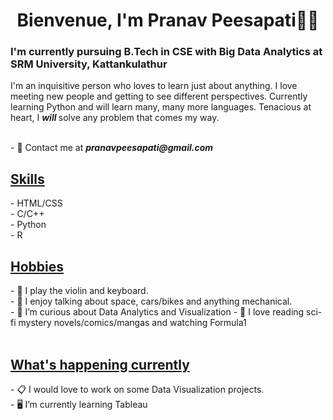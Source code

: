 <h1 align="center">Bienvenue, I'm Pranav Peesapati👋🏻</h1>
<h3>I'm currently pursuing B.Tech in CSE with Big Data Analytics at SRM University, Kattankulathur</h3>
<p>I'm an inquisitive person who loves to learn just about anything. I love meeting new people and getting to see different perspectives. Currently learning Python and will learn many, many more languages. Tenacious at heart, I <strong><i> will </i></strong> solve any problem that comes my way.</p> <br>
- 📧 Contact me at <strong> <i> pranavpeesapati@gmail.com </i> </strong> <br>
<h2><u>Skills</u></h2>
<p>
- HTML/CSS<br>
- C/C++<br>
- Python<br>
- R<br>
</p>
   
<h2><u> Hobbies </u></h2>
- 🎻 I play the violin and keyboard.<br>
- 💬 I enjoy talking about space, cars/bikes and anything mechanical.<br>
- 💭 I’m curious about Data Analytics and Visualization 
- 🏁 I love reading sci-fi mystery novels/comics/mangas and watching Formula1<br><br>
 
<h2><u>What's happening currently</u></h2>
- 📋 I would love to work on some Data Visualization projects.<br>
- 🖥️ I’m currently learning Tableau<br>
   </p>
